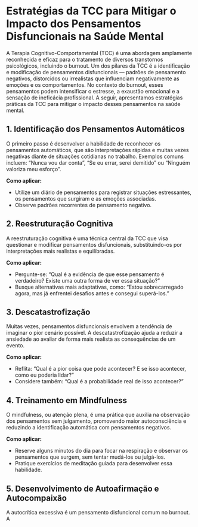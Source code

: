 # Estratégias da TCC para Mitigar o Impacto dos Pensamentos Disfuncionais na Saúde Mental

A Terapia Cognitivo-Comportamental (TCC) é uma abordagem amplamente reconhecida e eficaz para o tratamento de diversos transtornos psicológicos, incluindo o burnout. Um dos pilares da TCC é a identificação e modificação de pensamentos disfuncionais — padrões de pensamento negativos, distorcidos ou irrealistas que influenciam negativamente as emoções e os comportamentos. No contexto do burnout, esses pensamentos podem intensificar o estresse, a exaustão emocional e a sensação de ineficácia profissional. A seguir, apresentamos estratégias práticas da TCC para mitigar o impacto desses pensamentos na saúde mental.

## 1. Identificação dos Pensamentos Automáticos

O primeiro passo é desenvolver a habilidade de reconhecer os pensamentos automáticos, que são interpretações rápidas e muitas vezes negativas diante de situações cotidianas no trabalho. Exemplos comuns incluem: “Nunca vou dar conta”, “Se eu errar, serei demitido” ou “Ninguém valoriza meu esforço”.

**Como aplicar:**
- Utilize um diário de pensamentos para registrar situações estressantes, os pensamentos que surgiram e as emoções associadas.
- Observe padrões recorrentes de pensamento negativo.

## 2. Reestruturação Cognitiva

A reestruturação cognitiva é uma técnica central da TCC que visa questionar e modificar pensamentos disfuncionais, substituindo-os por interpretações mais realistas e equilibradas.

**Como aplicar:**
- Pergunte-se: “Qual é a evidência de que esse pensamento é verdadeiro? Existe uma outra forma de ver essa situação?”
- Busque alternativas mais adaptativas, como: “Estou sobrecarregado agora, mas já enfrentei desafios antes e consegui superá-los.”

## 3. Descatastrofização

Muitas vezes, pensamentos disfuncionais envolvem a tendência de imaginar o pior cenário possível. A descatastrofização ajuda a reduzir a ansiedade ao avaliar de forma mais realista as consequências de um evento.

**Como aplicar:**
- Reflita: “Qual é a pior coisa que pode acontecer? E se isso acontecer, como eu poderia lidar?”
- Considere também: “Qual é a probabilidade real de isso acontecer?”

## 4. Treinamento em Mindfulness

O mindfulness, ou atenção plena, é uma prática que auxilia na observação dos pensamentos sem julgamento, promovendo maior autoconsciência e reduzindo a identificação automática com pensamentos negativos.

**Como aplicar:**
- Reserve alguns minutos do dia para focar na respiração e observar os pensamentos que surgem, sem tentar mudá-los ou julgá-los.
- Pratique exercícios de meditação guiada para desenvolver essa habilidade.

## 5. Desenvolvimento de Autoafirmação e Autocompaixão

A autocrítica excessiva é um pensamento disfuncional comum no burnout. A